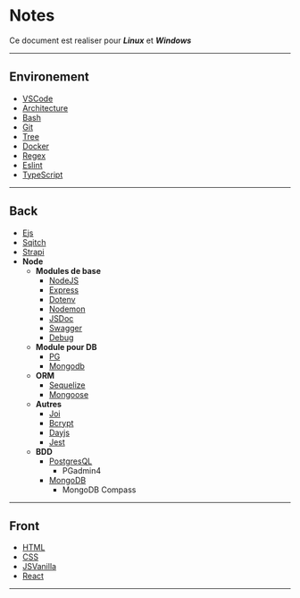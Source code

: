 # Notes

Ce document est realiser pour ***Linux*** et ***Windows***

---

## Environement

- [VSCode](./Environement/env.md#vscode)
- [Architecture](./Environement/env.md#architecture)
- [Bash](./Environement/env.md#bash)
- [Git](./Environement/env.md#git)
- [Tree](./Environement/env.md#tree)
- [Docker](./Environement/env.md#docker)
- [Regex](./Environement/env.md#regex)
- [Eslint](./Environement/env.md#eslint)
- [TypeScript](./Environement/env.md#typescript)

---

## Back

- [Ejs](./Back-end/back.md#ejs)
- [Sqitch](./Back-end/back.md#sqitch)
- [Strapi](./Back-end/back.md#strapi)
- **Node**
    - **Modules de base**
        - [NodeJS](./Back-end/node/modulesDeBase.md#nodejs-1)
        - [Express](./Back-end/node/modulesDeBase.md#express)
        - [Dotenv](./Back-end/node/modulesDeBase.md#dotenv)
        - [Nodemon](./Back-end/node/modulesDeBase.md#nodemon)
        - [JSDoc](./Back-end/node/modulesDeBase.md#jsdoc)
        - [Swagger](./Back-end/node/modulesDeBase.md#swagger)
        - [Debug](./Back-end/node/modulesDeBase.md#debug)
    - **Module pour DB**
        - [PG](./Back-end/node/modulesDB.md#pg)
        - [Mongodb](./Back-end/node/modulesDB.md#mongodb)
    - **ORM**
        - [Sequelize](./Back-end/node/ORM.md#sequelize)
        - [Mongoose](./Back-end/node/ORM.md#mongoose)
    - **Autres**
        - [Joi](./Back-end/node/autres.md#joi)
        - [Bcrypt](./Back-end/node/autres.md#bcrypt)
        - [Dayjs](./Back-end/node/autres.md#dayjs)
        - [Jest](./Back-end/node/modulesDeBase.md#jest)
    - **BDD**
        - [PostgresQL](./Back-end/BDD.md#poqtgresql)
            - PGadmin4
        - [MongoDB](./Back-end/BDD.md#mongodb)
            - MongoDB Compass

---

## Front

- [HTML](./Front-end/front.md#html)
- [CSS](./Front-end/front.md#css)
- [JSVanilla](./Front-end/front.md#js-vanilla)
- [React](./Front-end/front.md#react)

---

